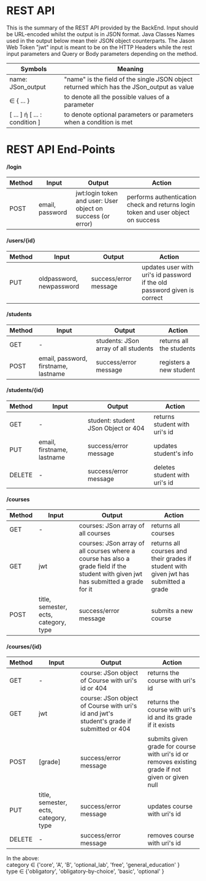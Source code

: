 # REST API 

This is the summary of the REST API provided by the BackEnd. Input should be URL-encoded whilst the output is in JSON format.
Java Classes Names used in the output below mean their JSON object counterparts. The Jason Web Token "jwt" input is meant 
to be on the HTTP Headers while the rest input parameters and Query or Body parameters depending on the method.


| Symbols | Meaning |
| --- | --- |
| name: JSon_output | "name" is the field of the single JSON object returned which has the JSon_output as value
| ∈ { ... }  | to denote all the possible values of a parameter  |
| [ ... ] ή [ ... : condition ]  |  to denote optional parameters or parameters when a condition is met |


# REST API End-Points

#### /login
| Method | Input | Output | Action |
| ------ | ----- | ------ | ------ |
| POST   | email, password | jwt:login token and user: User object on success (or error) | performs authentication check and returns login token and user object on success

#### /users/{id}
| Method | Input | Output | Action |
| ------ | ----- | ------ | ------ |
| PUT    | oldpassword, newpassword | success/error message | updates user with uri's id password if the old password given is correct

#### /students
| Method | Input | Output | Action |
| ------ | ----- | ------ | ------ |
| GET    | -     | students: JSon array of all students | returns all the students
| POST   | email, password, firstname, lastname | success/error message | registers a new student

#### /students/{id}
| Method | Input | Output | Action |
| ------ | ----- | ------ | ------ |
| GET    | -     | student: student JSon Object or 404 | returns student with uri's id
| PUT    | email, firstname, lastname    | success/error message | updates student's info
| DELETE | -     | success/error message | deletes student with uri's id

#### /courses
| Method | Input | Output | Action |
| ------ | ----- | ------ | ------ |
| GET    | -     | courses: JSon array of all courses | returns all courses
| GET    | jwt   | courses: JSon array of all courses where a course has also a grade field if the student with given jwt has submitted a grade for it | returns all courses and their grades if student with given jwt has submitted a grade
| POST   | title, semester, ects, category, type | success/error message | submits a new course

#### /courses/{id}
| Method | Input | Output | Action |
| ------ | ----- | ------ | ------ |
| GET    | -     | course: JSon object of Course with uri's id or 404 | returns the course with uri's id
| GET    | jwt   | course: JSon object of Course with uri's id and jwt's student's grade if submitted or 404 | returns the course with uri's id and its grade if it exists
| POST   | [grade] | success/error message | submits given grade for course with uri's id or removes existing grade if not given or given null
| PUT    | title, semester, ects, category, type | success/error message | updates course with uri's id
| DELETE | -     | success/error message | removes course with uri's id

In the above:  
category ∈ {'core', 'A', 'B', 'optional_lab', 'free', 'general_education' }  
type ∈ {'obligatory', 'obligatory-by-choice', 'basic', 'optional' }
